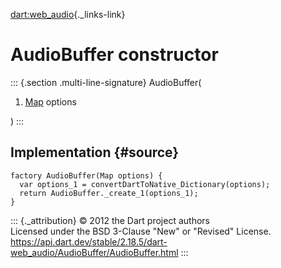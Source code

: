 [dart:web\_audio](../../dart-web_audio/dart-web_audio-library){._links-link}

AudioBuffer constructor
=======================

::: {.section .multi-line-signature}
AudioBuffer(

1.  [Map](../../dart-core/map-class) options

)
:::

Implementation {#source}
--------------

``` {.language-dart data-language="dart"}
factory AudioBuffer(Map options) {
  var options_1 = convertDartToNative_Dictionary(options);
  return AudioBuffer._create_1(options_1);
}
```

::: {._attribution}
© 2012 the Dart project authors\
Licensed under the BSD 3-Clause \"New\" or \"Revised\" License.\
<https://api.dart.dev/stable/2.18.5/dart-web_audio/AudioBuffer/AudioBuffer.html>
:::
